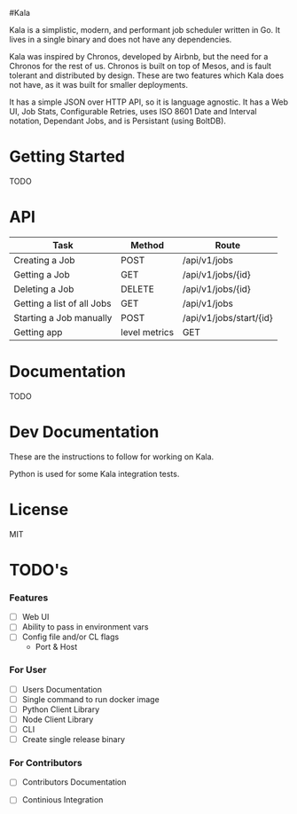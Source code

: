#Kala

Kala is a simplistic, modern, and performant job scheduler written in Go. It lives in a single binary and does not have any dependencies.

Kala was inspired by Chronos, developed by Airbnb, but the need for a Chronos for the rest of us. Chronos is built on top of Mesos, and
is fault tolerant and distributed by design. These are two features which Kala does not have, as it was built for smaller deployments.

It has a simple JSON over HTTP API, so it is language agnostic. It has a Web UI, Job Stats, Configurable Retries, uses ISO 8601 Date and Interval
notation, Dependant Jobs, and is Persistant (using BoltDB).

# Getting Started

TODO

# API

| Task | Method | Route |
| --- | --- | --- |
|Creating a Job | POST | /api/v1/jobs |
|Getting a Job | GET | /api/v1/jobs/{id} |
|Deleting a Job | DELETE | /api/v1/jobs/{id} |
|Getting a list of all Jobs | GET | /api/v1/jobs |
|Starting a Job manually | POST | /api/v1/jobs/start/{id} |
|Getting app|level metrics | GET | /api/v1/stats |


# Documentation

TODO

# Dev Documentation

These are the instructions to follow for working on Kala.

Python is used for some Kala integration tests.

# License

MIT


# TODO's

### Features
- [ ] Web UI
- [ ] Ability to pass in environment vars
- [ ] Config file and/or CL flags
    - Port & Host

### For User
- [ ] Users Documentation
- [ ] Single command to run docker image
- [ ] Python Client Library
- [ ] Node Client Library
- [ ] CLI
- [ ] Create single release binary

### For Contributors
- [ ] Contributors Documentation
- [ ] Continious Integration

